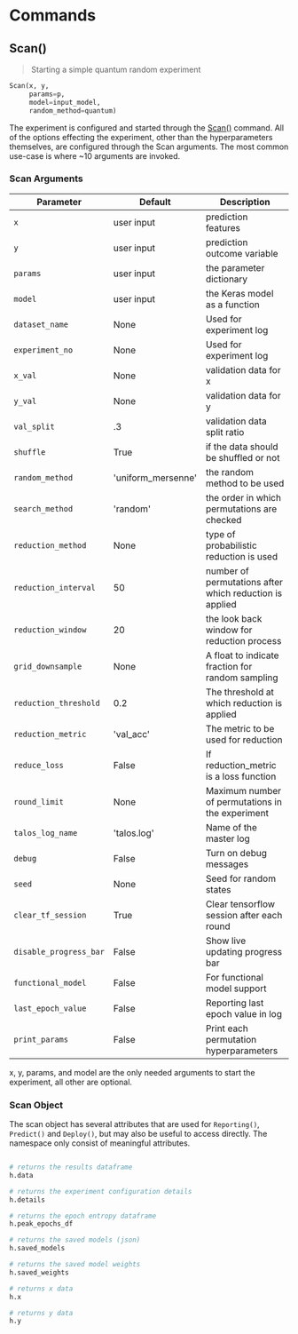 # Commands

## Scan()

> Starting a simple quantum random experiment

```python
Scan(x, y,
     params=p,
     model=input_model,
     random_method=quantum)
```

The experiment is configured and started through the [Scan()](https://github.com/autonomio/talos/blob/master/talos/scan/Scan.py) command. All of the options effecting the experiment, other than the hyperparameters themselves, are configured through the Scan arguments. The most common use-case is where ~10 arguments are invoked.

### Scan Arguments

Parameter | Default | Description
--------- | ------- | -----------
`x` | user input | prediction features
`y` | user input | prediction outcome variable
`params` | user input | the parameter dictionary
`model` | user input | the Keras model as a function
`dataset_name` | None | Used for experiment log
`experiment_no` | None | Used for experiment log
`x_val` | None | validation data for x
`y_val` | None | validation data for y
`val_split` | .3 | validation data split ratio
`shuffle` | True | if the data should be shuffled or not
`random_method` | 'uniform_mersenne' | the random method to be used
`search_method` | 'random' | the order in which permutations are checked
`reduction_method` | None | type of probabilistic reduction is used
`reduction_interval` | 50 | number of permutations after which reduction is applied
`reduction_window` | 20 | the look back window for reduction process
`grid_downsample` | None | A float to indicate fraction for random sampling
`reduction_threshold` | 0.2 | The threshold at which reduction is applied
`reduction_metric` | 'val_acc' | The metric to be used for reduction
`reduce_loss` | False | If reduction_metric is a loss function
`round_limit` | None | Maximum number of permutations in the experiment
`talos_log_name` | 'talos.log' | Name of the master log
`debug` | False | Turn on debug messages
`seed` | None | Seed for random states
`clear_tf_session` | True | Clear tensorflow session after each round
`disable_progress_bar` | False | Show live updating progress bar
`functional_model` | False | For functional model support
`last_epoch_value` | False | Reporting last epoch value in log
`print_params` | False | Print each permutation hyperparameters

<aside class="notice"> x, y, params, and model are the only needed arguments to start the experiment, all other are optional.</aside>

### Scan Object

The scan object has several attributes that are used for `Reporting()`, `Predict()` and `Deploy()`, but may also be useful to access directly. The namespace only consist of meaningful attributes.

```python

# returns the results dataframe
h.data

# returns the experiment configuration details
h.details

# returns the epoch entropy dataframe
h.peak_epochs_df

# returns the saved models (json)
h.saved_models

# returns the saved model weights
h.saved_weights

# returns x data
h.x

# returns y data
h.y

```
